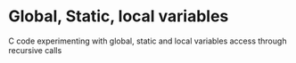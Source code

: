 # Global, Static, local variables
C code experimenting with global, static and local variables access through recursive calls
